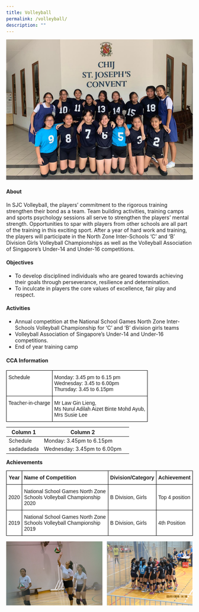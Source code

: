 ```yaml
---
title: Volleyball
permalink: /volleyball/
description: ""
---
```

![](/images/CCA/Physical%20Sports/Volleyball/V1.jpg)

#### **About**


In SJC Volleyball, the players’ commitment to the rigorous training strengthen their bond as a team. Team building activities, training camps and sports psychology sessions all serve to strengthen the players’ mental strength. Opportunities to spar with players from other schools are all part of the training in this exciting sport. After a year of hard work and training, the players will participate in the North Zone Inter-Schools ‘C’ and ‘B’ Division Girls Volleyball Championships as well as the Volleyball Association of Singapore’s Under-14 and Under-16 competitions.

#### **Objectives**


*   To develop disciplined individuals who are geared towards achieving their goals through perseverance, resilience and determination.
*   To inculcate in players the core values of excellence, fair play and respect.

#### **Activities**


*   Annual competition at the National School Games North Zone Inter-Schools Volleyball Championship for ‘C’ and ‘B’ division girls teams
*   Volleyball Association of Singapore’s Under-14 and Under-16 competitions.
*   End of year training camp

#### **CCA Information**


<style type="text/css">
.tg  {border-collapse:collapse;border-spacing:0;}
.tg td{border-color:black;border-style:solid;border-width:1px;font-family:Arial, sans-serif;font-size:14px;
  overflow:hidden;padding:10px 5px;word-break:normal;}
.tg th{border-color:black;border-style:solid;border-width:1px;font-family:Arial, sans-serif;font-size:14px;
  font-weight:normal;overflow:hidden;padding:10px 5px;word-break:normal;}
.tg .tg-ktyi{background-color:#FFF;text-align:left;vertical-align:top}
</style>
<table class="tg">
<thead>
  <tr>
    <th class="tg-ktyi">Schedule<br></th>
    <th class="tg-ktyi">Monday: 3.45 pm to 6.15 pm  <br>Wednesday: 3.45 to 6.00pm  <br>Thursday: 3.45 to 6.15pm  </th>
  </tr>
</thead>
<tbody>
  <tr>
  </tr>
  <tr>
    <td class="tg-ktyi">Teacher-in-charge<br></td>
    <td class="tg-ktyi">Mr Law Gin Lieng,<br>Ms Nurul Adilah Aizet Binte Mohd Ayub,<br>Mrs Susie Lee</td>
  </tr>
</tbody>
</table>



| Column 1 | Column 2 |  |
| -------- | -------- | -------- |
| Schedule     | Monday: 3.45pm  to 6.15pm
sadadadada | Wednesday: 3.45pm to 6.00pm




 **Achievements**

<style type="text/css">
.tg  {border-collapse:collapse;border-spacing:0;}
.tg td{border-color:black;border-style:solid;border-width:1px;font-family:Arial, sans-serif;font-size:14px;
  overflow:hidden;padding:10px 5px;word-break:normal;}
.tg th{border-color:black;border-style:solid;border-width:1px;font-family:Arial, sans-serif;font-size:14px;
  font-weight:normal;overflow:hidden;padding:10px 5px;word-break:normal;}
.tg .tg-9hzb{background-color:#FFF;font-weight:bold;text-align:center;vertical-align:top}
.tg .tg-dgl5{background-color:#FFF;font-weight:bold;text-align:left;vertical-align:top}
.tg .tg-f4yw{background-color:#FFF;text-align:center;vertical-align:middle}
.tg .tg-zr06{background-color:#FFF;text-align:left;vertical-align:middle}
</style>
<table class="tg">
<thead>
  <tr>
    <th class="tg-9hzb">Year<br></th>
    <th class="tg-dgl5">Name of Competition<br></th>
    <th class="tg-dgl5">Division/Category<br></th>
    <th class="tg-dgl5">Achievement<br></th>
  </tr>
</thead>
<tbody>
  <tr>
    <td class="tg-f4yw">2020<br></td>
    <td class="tg-zr06">National School Games North Zone Schools Volleyball Championship 2020<br></td>
    <td class="tg-zr06">B Division, Girls<br></td>
    <td class="tg-zr06">Top 4 position<br></td>
  </tr>
  <tr>
    <td class="tg-f4yw">2019<br></td>
    <td class="tg-zr06">National School Games North Zone Schools Volleyball Championship 2019<br></td>
    <td class="tg-zr06">B Division, Girls<br></td>
    <td class="tg-zr06">4th Position</td>
  </tr>
</tbody>
</table>

  

![](/images/CCA/Physical%20Sports/Volleyball/V2.png)